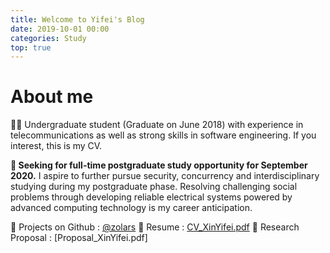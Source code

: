 ```yaml
---
title: Welcome to Yifei's Blog
date: 2019-10-01 00:00
categories: Study
top: true
---
```


# About me

👨‍🎓 Undergraduate student (Graduate on June 2018) with experience in telecommunications as well as strong skills in software engineering. If you interest, this is my CV.


**🙋 Seeking for full-time postgraduate study opportunity for September 2020.** I aspire to further pursue security, concurrency and interdisciplinary studying during my postgraduate phase. Resolving challenging social problems through developing reliable electrical systems powered by advanced computing technology is my career anticipation.

🔗 Projects on Github : [@zolars](https://github.com/zolars)
📝 Resume : [CV_XinYifei.pdf](https://drive.google.com/file/d/12YCEFeQ6x6sETFwKtm1jRvRHX7geeuhG/view?usp=sharing)
📌 Research Proposal : [Proposal_XinYifei.pdf]

